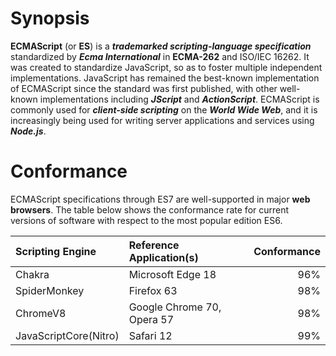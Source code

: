 # Synopsis

**ECMAScript** (or **ES**) is a ***trademarked scripting-language specification*** standardized by ***Ecma International*** in **ECMA-262** and ISO/IEC 16262. It was created to standardize JavaScript, so as to foster multiple independent implementations. JavaScript has remained the best-known implementation of ECMAScript since the standard was first published, with other well-known implementations including ***JScript*** and ***ActionScript***. ECMAScript is commonly used for ***client-side scripting*** on the ***World Wide Web***, and it is increasingly being used for writing server applications and services using ***Node.js***.


# Conformance

ECMAScript specifications through ES7 are well-supported in major **web browsers**. The table below shows the conformance rate for current versions of software with respect to the most popular edition ES6.

Scripting Engine|Reference Application(s)|Conformance
:---------------|:-----------------------|-----------:
Chakra          |Microsoft Edge 18          |96%
SpiderMonkey    |Firefox 63                 |98%
ChromeV8        |Google Chrome 70, Opera 57 |98%
JavaScriptCore(Nitro)|Safari 12             |99%